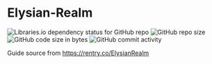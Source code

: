 # Elysian-Realm

![Libraries.io dependency status for GitHub repo](https://img.shields.io/librariesio/github/risbi0/Elysian-Realm) ![GitHub repo size](https://img.shields.io/github/repo-size/risbi0/Elysian-Realm) ![GitHub code size in bytes](https://img.shields.io/github/languages/code-size/risbi0/Elysian-Realm) ![GitHub commit activity](https://img.shields.io/github/commit-activity/m/risbi0/Elysian-Realm)

Guide source from https://rentry.co/ElysianRealm
